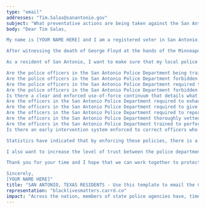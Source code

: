 ```yaml
---
type: "email"
addresses: "Tim.Salas@sanantonio.gov"
subject: "What preventative actions are being taken against the San Antonio Police Department?"
body: "Dear Tim Salas,

My name is [YOUR NAME HERE] and I am a registered voter in San Antonio, Texas. I am writing to you today to ask what you are doing, as the Chief of Staff District 4 of San Antonio, to ensure that your officers are not abusing their power and are held accountable for their actions.

After witnessing the death of George Floyd at the hands of the Minneapolis Police Department, I am left feeling outraged, frustrated, and hurt. The system has failed yet another black man and we are anxiously waiting to see if the officers responsible for his death will face consequences.

As a resident of San Antonio, I want to make sure that my local police department is taking the necessary preventative measures to ensure that incidents like this will not occur in the future. So I ask:

Are the police officers in the San Antonio Police Department being trained to de-escalate altercations by using peaceful conflict resolution strategies?
Are the police officers in the San Antonio Police Department forbidden from using carotid restraints (chokeholds, strangleholds, etc.) and hog-tying methods? Furthermore, are they forbidden from transporting civilians in uncomfortable positions, such as face down in a vehicle?
Are the police officers in the San Antonio Police Department required to intervene if they witness another officer using excessive force? Will officers be reprimanded if they fail to intervene?
Are the police officers in the San Antonio Police Department forbidden from shooting at moving vehicles?
Is there a clear and enforced use-of-force continuum that details what weapons and force are acceptable in a wide variety of civilian-police interactions?
Are the officers in the San Antonio Police Department required to exhaust every other possible option before using excessive force?
Are the officers in the San Antonio Police Department required to give a verbal warning to civilians before drawing their weapon or using excessive force?
Are the officers in the San Antonio Police Department required to report each time they threaten to or use force on civilians?
Are the officers in the San Antonio Police Department thoroughly vetted to ensure that they do not have a history with abuse, racism, xenophobia, homophobia / transphobia, or discrimination?
Are the officers in the San Antonio Police Department trained to perform and seek necessary medical action after using excessive force?
Is there an early intervention system enforced to correct officers who use excessive force? Additionally, how many complaints does an officer have to receive before they are reprimanded? Before they are terminated? More than three complaints are unacceptable.

Statistics have indicated that by enforcing these policies, there is a significant decrease in civilian complaints and injury due to excessive force. If any of the policies are not currently in place, then what is being done to ensure that they are going to be enforced in the near future? What can I do, as a concerned citizen, to set these policies in motion?

I also want to increase the level of trust between the police department and the community. To establish trust, there has to be transparency. I would like to see the San Antonio Police Department collect and report data on civilian deaths that occurred in custody and as a result of an officer’s use of excessive force. The data should be broken down by demographics and should showcase the race, gender, sexuality, and religion of the civilians. Allowing the public access to this information will show us where we, as a community, fall short.

Thank you for your time and I hope that we can work together to protect the San Antonio community. I refuse to let the next hashtag come from here.

Sincerely,
[YOUR NAME HERE]"
title: "SAN ANTONIO, TEXAS RESIDENTS - Use this template to email the Chief of Staff District 4 of San Antonio to quiz them on what preventive actions are being taken to protect against police brutality from the San Antonio Police Department."
representation: "blacklivesmatters.carrd.co"
impact: "Across the nation, members of state police agencies have, time and time again, abused their power and have killed black Americans in a horrific manner, devoid of any lawfulness. Our nation has observed the cruel and evil killings of George Floyd, Breonna Taylor, Eric Garner, Ahmed Aubrey, and countless others of black Americans. Email the Chief of Staff District 4 for the city of San Antonio and press the question--are you, Tim Salas, taking any preventative actions to ensure that such acts of cruelty against African Americans don't happen as a consequence of policing with racist motives?"
---
```


